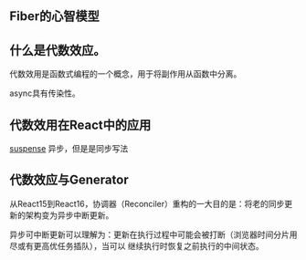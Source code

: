 ## Fiber的心智模型
## 什么是代数效应。

代数效用是函数式编程的一个概念，用于将副作用从函数中分离。

async具有传染性。

## 代数效用在React中的应用

[suspense](https://codesandbox.io/s/frosty-hermann-bztrp?file=/src/index.js)
异步，但是是同步写法

## 代数效应与Generator

从React15到React16，协调器（Reconciler）重构的一大目的是：将老的同步更新的架构变为异步中断更新。

异步可中断更新可以理解为：更新在执行过程中可能会被打断（浏览器时间分片用尽或有更高优任务插队），当可以
继续执行时恢复之前执行的中间状态。
